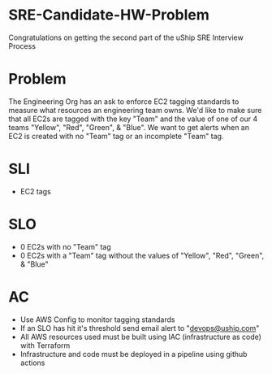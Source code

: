 # SRE-Candidate-HW-Problem
Congratulations on getting the second part of the uShip SRE Interview Process

# Problem
The Engineering Org has an ask to enforce EC2 tagging standards to measure what resources an engineering team owns. We'd like to make sure that all EC2s are tagged with the key "Team" and the value of one of our 4 teams "Yellow", "Red", "Green", & "Blue". We want to get alerts when an EC2 is created with no "Team" tag or an incomplete "Team" tag. 

# SLI
- EC2 tags

# SLO
- 0 EC2s with no "Team" tag 
- 0 EC2s with a "Team" tag without the values of "Yellow", "Red", "Green", & "Blue"

# AC
- Use AWS Config to monitor tagging standards
- If an SLO has hit it's threshold send email alert to "devops@uship.com"
- All AWS resources used must be built using IAC (infrastructure as code) with Terraform
- Infrastructure and code must be deployed in a pipeline using github actions

